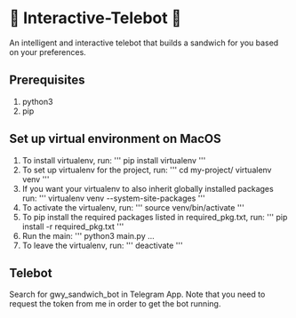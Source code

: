 # 🤖 Interactive-Telebot 🤖
An intelligent and interactive telebot that builds a sandwich for you based on your preferences.

## Prerequisites
1. python3
2. pip

## Set up virtual environment on MacOS
1. To install virtualenv, run:
'''
pip install virtualenv
'''
2. To set up virtualenv for the project, run:
'''
cd my-project/
virtualenv venv
'''
3. If you want your virtualenv to also inherit globally installed packages run:
'''
virtualenv venv --system-site-packages
'''
4. To activate the virtualenv, run:
'''
source venv/bin/activate
'''
5. To pip install the required packages listed in required_pkg.txt, run:
'''
pip install -r required_pkg.txt
'''
6. Run the main:
'''
python3 main.py
...
7. To leave the virtualenv, run:
'''
deactivate
'''

## Telebot
Search for gwy_sandwich_bot in Telegram App. Note that you need to request the token from me in order to get the bot running.
